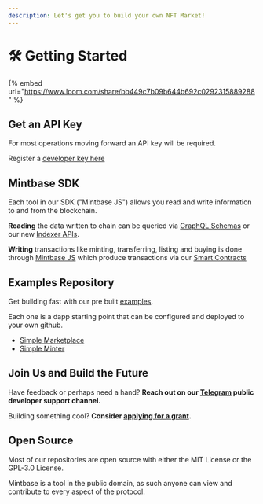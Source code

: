 ```yaml
---
description: Let's get you to build your own NFT Market!
---
```


# 🛠 Getting Started

{% embed url="https://www.loom.com/share/bb449c7b09b644b692c0292315889288" %}

## Get an API Key

For most operations moving forward an API key will be required.

Register a [developer key here](https://www.mintbase.io/developer)

## Mintbase SDK

Each tool in our SDK ("Mintbase JS") allows you read and write information to and from the blockchain.

**Reading** the data written to chain can be queried via [GraphQL Schemas](dev/read-data/mintbase-graph.md) or our new [Indexer APIs](mintbase-sdk-ref/packages/data/src/api/README.md).

**Writing** transactions like minting, transferring, listing and buying is done through [Mintbase JS](mintbase-sdk-ref/packages/sdk/README.md) which produce transactions via our [Smart Contracts](dev/smart-contracts/README.md)

## Examples Repository

Get building fast with our pre built [examples](dev/examples.md).

Each one is a dapp starting point that can be configured and deployed to your own github.

* [Simple Marketplace](https://github.com/Mintbase/examples/blob/main/simple-marketplace)
* [Simple Minter](https://github.com/Mintbase/examples/blob/main/simple-minter)


## Join Us and Build the Future

Have feedback or perhaps need a hand? **Reach out on our [Telegram](https://t.me/mintdev) public developer support channel.**

Building something cool? **Consider [applying for a grant](https://github.com/Mintbase/Grants-Program).**



## Open Source

Most of our repositories are open source with either the MIT License or the GPL-3.0 License.

Mintbase is a tool in the public domain, as such anyone can view and contribute to every aspect of the protocol.
